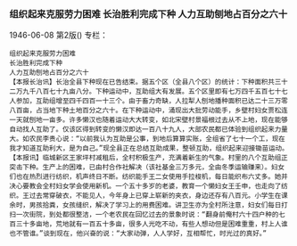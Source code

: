 ### 组织起来克服劳力困难  长治胜利完成下种  人力互助刨地占百分之六十

1946-06-08
第2版()
专栏：

    组织起来克服劳力困难
    长治胜利完成下种
    人力互助刨地占百分之六十
    【本报长治讯】长治全县下种现在已告结束。据五个区（全县八个区）的统计：下种面积共三十二万九千八百七十九亩八分。下种运动中，互助组大有发展。五个区里即有七万四千五百七十七人参加，互助组增至四千四百一十三个。由于畜力奇缺，人拉犁人刨地播种面积已达二十三万零八百亩，占当地下种土地百分之六十。在下种运动中，涌现出大批劳动能手，乡壁村妇女贾松连一天就刨地一亩多。许多懒汉也随着运动大大转变，如北宋壁村景福根过去从不上地，现在能够自动找人互助了。仅该区得到转变的懒汉即达一百八十九人，大部农民都已体验到组织起来力量大。如农民李贵心说：“以前我认为互助是公事，到地后算算实账，全组省了七十一个工，现在我才知道互助利大，是为自己。”现全县正在总结互助成果，整顿互助，组织起来迎接锄苗运动。
    【本报讯】临城新区王家坪村减租后，全村积极生产，充满着新生的气象。村里的八个互助组正突击下种。生产上的困难，已由村合作社解决（该社基金三万多元，全由冬季运输赚来）。妇女们也在热烈进行纺织，机声终日不断。纺织能手王二女使用手拉梭机，每日能织布六丈多。她并决心要教会全村妇女学会使用新机。一个五十多岁的老婆，教育一个懒妇女王壬申，也走向了纺织。王过去常穿破衣，不能见人，今年身上已穿上崭新的夹衣，身边还存有八百元。小学生在课余时，男孩拾粪，女孩缝织，解决了学习上的用费困难。讲卫生亦为全村所注意，妇女们每日打扫一次街院，到处都很整洁，一个老农民在回忆过去的景象时说：“翻身前俺村六十四户种的七百三十多亩地，荒地就有一百五十多亩，很多人光吃不动，有些人想动但是困难重重，村上人谁也不管谁。”谈到现在，他兴奋的说：“大家动弹，人人学好，互相帮忙，时光过的真好。”
